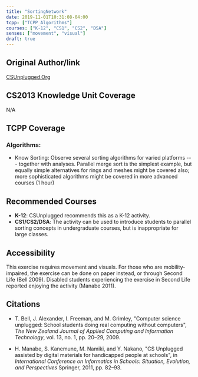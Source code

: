 ```yaml
---
title: "SortingNetwork"
date: 2019-11-01T10:31:08-04:00
tcpp: ["TCPP_Algorithms"]
courses: ["K-12", "CS1", "CS2", "DSA"]
senses: ["movement", "visual"]
draft: true
---
```


## Original Author/link
[CSUnplugged.Org](https://csunplugged.org/en/topics/sorting-networks/unit-plan/)

## CS2013 Knowledge Unit Coverage
N/A

## TCPP Coverage

### Algorithms: 
* Know Sorting: Observe several sorting algorithms for varied platforms --- 
  together with analyses. Parallel merge sort is the simplest example, but 
  equally simple alternatives for rings and meshes might be covered also; more 
  sophisticated algorithms might be covered in more advanced courses (1 hour)

## Recommended Courses

* **K-12**: CSUnplugged recommends this as a K-12 activity. 
* **CS1/CS2/DSA**: The activity can be used to introduce students to parallel 
  sorting concepts in undergraduate courses, but is inappropriate for large 
  classes.

## Accessibility
This exercise requires movement and visuals. For those who are 
mobility-impaired, the exercise can be done on paper instead, or through 
Second Life (Bell 2009). Disabled students experiencing the exercise in 
Second Life reported enjoying the activity (Manabe 2011).

## Citations

* T. Bell, J. Alexander, I. Freeman, and M. Grimley, "Computer science unplugged: 
  School students doing real computing without computers", *The New Zealand 
  Journal of Applied Computing and Information Technology*, vol. 13, no. 1, 
  pp. 20–29, 2009.

* H. Manabe, S. Kanemune, M. Namiki, and Y. Nakano, "CS Unplugged assisted by 
  digital materials for handicapped people at schools", in *International 
  Conference on Informatics in Schools: Situation, Evolution, and Perspectives*
  Springer, 2011, pp. 82–93.
